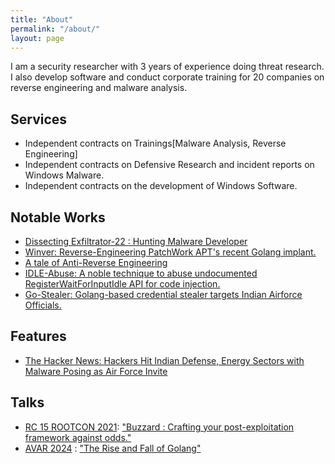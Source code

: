 ```yaml
---
title: "About"
permalink: "/about/"
layout: page
---
```


I am a security researcher with 3 years of experience doing threat research. I also develop software and conduct corporate training for 20 companies on reverse engineering and malware analysis. 

## Services

 - Independent contracts on Trainings[Malware Analysis, Reverse Engineering]
 - Independent contracts on Defensive Research and incident reports on Windows Malware.
 - Independent contracts on the development of Windows Software.

## Notable Works

- [Dissecting Exfiltrator-22 : Hunting Malware Developer](https://github.com/RixedLabs/RixedLabs-Papers/blob/main/Dissecting%20Exfiltrator-22.pdf)
- [Winver: Reverse-Engineering PatchWork APT's recent Golang implant.](https://xelemental.github.io/Winver-Reverse-Engineering-Patchwork-APTs-recent-go-implant/)
- [A tale of Anti-Reverse Engineering](https://rixed-labs.medium.com/a-small-tale-on-anti-re-part-0-95d05ed17580)
- [IDLE-Abuse: A noble technique to abuse undocumented RegisterWaitForInputIdle API for code injection.](https://github.com/RixedLabs/IDLE-Abuse)
- [Go-Stealer: Golang-based credential stealer targets Indian Airforce Officials.](https://xelemental.github.io/Golang-based-credential-stealer-targets-Indian-Airforce-Officials/)

## Features 

- [The Hacker News: Hackers Hit Indian Defense, Energy Sectors with Malware Posing as Air Force Invite](https://thehackernews.com/2024/03/hackers-target-indian-defense-and.html)


## Talks

- [RC 15 ROOTCON 2021](https://www.rootcon.org/home): ["Buzzard : Crafting your post-exploitation framework against odds."]( https://web.archive.org/web/20211014224354/https://www.rootcon.org/html/rc15/talks)
- [AVAR 2024](https://aavar.org/cybersecurity-conference/) : ["The Rise and Fall of Golang"](https://aavar.org/cybersecurity-conference/index.php/the-rise-and-fall-of-golang-malware/)
